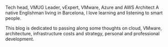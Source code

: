 Tech head, VMUG Leader, vExpert, VMware, Azure and AWS Architect 
A native Englishman living in Barcelona, I love learning and listening to smart people. 

This blog is dedicated to passing along some thoughts on cloud, VMware, architecture, infrastructure costs and strategy, personal and professional development.
